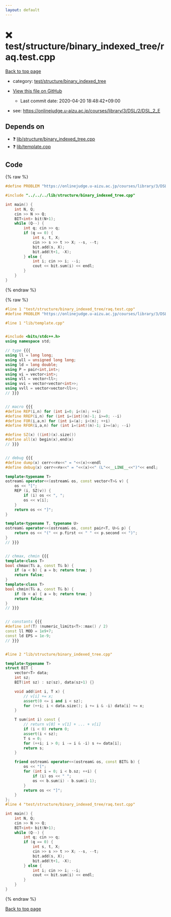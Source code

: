 ```yaml
---
layout: default
---
```


<!-- mathjax config similar to math.stackexchange -->
<script type="text/javascript" async
  src="https://cdnjs.cloudflare.com/ajax/libs/mathjax/2.7.5/MathJax.js?config=TeX-MML-AM_CHTML">
</script>
<script type="text/x-mathjax-config">
  MathJax.Hub.Config({
    TeX: { equationNumbers: { autoNumber: "AMS" }},
    tex2jax: {
      inlineMath: [ ['$','$'] ],
      processEscapes: true
    },
    "HTML-CSS": { matchFontHeight: false },
    displayAlign: "left",
    displayIndent: "2em"
  });
</script>

<script type="text/javascript" src="https://cdnjs.cloudflare.com/ajax/libs/jquery/3.4.1/jquery.min.js"></script>
<script src="https://cdn.jsdelivr.net/npm/jquery-balloon-js@1.1.2/jquery.balloon.min.js" integrity="sha256-ZEYs9VrgAeNuPvs15E39OsyOJaIkXEEt10fzxJ20+2I=" crossorigin="anonymous"></script>
<script type="text/javascript" src="../../../../assets/js/copy-button.js"></script>
<link rel="stylesheet" href="../../../../assets/css/copy-button.css" />


# :x: test/structure/binary_indexed_tree/raq.test.cpp

<a href="../../../../index.html">Back to top page</a>

* category: <a href="../../../../index.html#c98f9d8027be2db52afee4d44085094d">test/structure/binary_indexed_tree</a>
* <a href="{{ site.github.repository_url }}/blob/master/test/structure/binary_indexed_tree/raq.test.cpp">View this file on GitHub</a>
    - Last commit date: 2020-04-20 18:48:42+09:00


* see: <a href="https://onlinejudge.u-aizu.ac.jp/courses/library/3/DSL/2/DSL_2_E">https://onlinejudge.u-aizu.ac.jp/courses/library/3/DSL/2/DSL_2_E</a>


## Depends on

* :question: <a href="../../../../library/lib/structure/binary_indexed_tree.cpp.html">lib/structure/binary_indexed_tree.cpp</a>
* :question: <a href="../../../../library/lib/template.cpp.html">lib/template.cpp</a>


## Code

<a id="unbundled"></a>
{% raw %}
```cpp
#define PROBLEM "https://onlinejudge.u-aizu.ac.jp/courses/library/3/DSL/2/DSL_2_E"

#include "../../../lib/structure/binary_indexed_tree.cpp"

int main() {
    int N, Q;
    cin >> N >> Q;
    BIT<int> bit(N+1);
    while (Q--) {
        int q; cin >> q;
        if (q == 0) {
            int s, t, X;
            cin >> s >> t >> X; --s, --t;
            bit.add(s, X);
            bit.add(t+1, -X);
        } else {
            int i; cin >> i; --i;
            cout << bit.sum(i) << endl;
        }
    }
}

```
{% endraw %}

<a id="bundled"></a>
{% raw %}
```cpp
#line 1 "test/structure/binary_indexed_tree/raq.test.cpp"
#define PROBLEM "https://onlinejudge.u-aizu.ac.jp/courses/library/3/DSL/2/DSL_2_E"

#line 1 "lib/template.cpp"


#include <bits/stdc++.h>
using namespace std;

// type {{{
using ll = long long;
using ull = unsigned long long;
using ld = long double;
using P = pair<int,int>;
using vi = vector<int>;
using vll = vector<ll>;
using vvi = vector<vector<int>>;
using vvll = vector<vector<ll>>;
// }}}


// macro {{{
#define REP(i,n) for (int i=0; i<(n); ++i)
#define RREP(i,n) for (int i=(int)(n)-1; i>=0; --i)
#define FOR(i,a,n) for (int i=(a); i<(n); ++i)
#define RFOR(i,a,n) for (int i=(int)(n)-1; i>=(a); --i)

#define SZ(x) ((int)(x).size())
#define all(x) begin(x),end(x)
// }}}


// debug {{{
#define dump(x) cerr<<#x<<" = "<<(x)<<endl
#define debug(x) cerr<<#x<<" = "<<(x)<<" (L"<<__LINE__<<")"<< endl;

template<typename T>
ostream& operator<<(ostream& os, const vector<T>& v) {
    os << "[";
    REP (i, SZ(v)) {
        if (i) os << ", ";
        os << v[i];
    }
    return os << "]";
}

template<typename T, typename U>
ostream& operator<<(ostream& os, const pair<T, U>& p) {
    return os << "(" << p.first << " " << p.second << ")";
}
// }}}


// chmax, chmin {{{
template<class T>
bool chmax(T& a, const T& b) {
    if (a < b) { a = b; return true; }
    return false;
}
template<class T>
bool chmin(T& a, const T& b) {
    if (b < a) { a = b; return true; }
    return false;
}
// }}}


// constants {{{
#define inf(T) (numeric_limits<T>::max() / 2)
const ll MOD = 1e9+7;
const ld EPS = 1e-9;
// }}}


#line 2 "lib/structure/binary_indexed_tree.cpp"

template<typename T>
struct BIT {
    vector<T> data;
    int sz;
    BIT(int sz) : sz(sz), data(sz+1) {}

    void add(int i, T x) {
        // v[i] += x;
        assert(0 <= i and i < sz);
        for (++i; i < data.size(); i += i & -i) data[i] += x;
    }

    T sum(int i) const {
        // return v[0] + v[1] + ... + v[i]
        if (i < 0) return 0;
        assert(i < sz);
        T s = 0;
        for (++i; i > 0; i -= i & -i) s += data[i];
        return s;
    }

    friend ostream& operator<<(ostream& os, const BIT& b) {
        os << "[";
        for (int i = 0; i < b.sz; ++i) {
            if (i) os << " ";
            os << b.sum(i) - b.sum(i-1);
        }
        return os << "]";
    }
};
#line 4 "test/structure/binary_indexed_tree/raq.test.cpp"

int main() {
    int N, Q;
    cin >> N >> Q;
    BIT<int> bit(N+1);
    while (Q--) {
        int q; cin >> q;
        if (q == 0) {
            int s, t, X;
            cin >> s >> t >> X; --s, --t;
            bit.add(s, X);
            bit.add(t+1, -X);
        } else {
            int i; cin >> i; --i;
            cout << bit.sum(i) << endl;
        }
    }
}

```
{% endraw %}

<a href="../../../../index.html">Back to top page</a>

